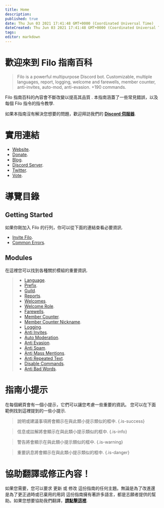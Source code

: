 ```yaml
---
title: Home
description:
published: true
date: Thu Jun 03 2021 17:41:48 GMT+0000 (Coordinated Universal Time)
dateCreated: Thu Jun 03 2021 17:41:48 GMT+0000 (Coordinated Universal Time)
tags:
editor: markdown
---
```


# 歡迎來到 Filo 指南百科

> Filo is a powerful multipurpose Discord bot. Customizable, multiple languages, report, logging, welcome and farewells, member counter, anti-invites, auto-mod, anti-evasion. +190 commands.

 Filo 指南百科的內容會不斷改變以提高其品質 . 本指南涵蓋了一些常見錯誤，以及每個 Filo 指令的指令教學.

如果本指南沒有解決您想要的問題，歡迎拜訪我們的 **[Discord 伺服器](https://filobot.xyz/discord)**.

# 實用連結
- [Website](https://filobot.xyz).
- [Donate](https://filobot.xyz/donate).
- [Blog](https://blog.filobot.xyz).
- [Discord Server](https://filobot.xyz/discord).
- [Twitter](https://twitter.com/FiloDiscord).
- [Vote](https://filobot.xyz/vote).

# 導覽目錄

## Getting Started

如果你剛加入 Filo 的行列，你可以從下面的連結查看必要資訊.
- [Invite Filo](https://wiki.filobot.xyz/zh-Tw/getting-started/invite).
- [Common Errors](https://wiki.filobot.xyz/zh-Tw/getting-started/errors).

## Modules

在這裡您可以找到各種關於模組的重要資訊.
> - [Language](https://wiki.filobot.xyz/zh-Tw/modules/language).
> - [Prefix](https://wiki.filobot.xyz/zh-Tw/modules/prefix).
> - [Guild](https://wiki.filobot.xyz/zh-Tw/modules/guild).
> - [Reports](https://wiki.filobot.xyz/zh-Tw/modules/reports).
> - [Welcomes](https://wiki.filobot.xyz/zh-Tw/modules/welcomes).
> - [Welcome Role](https://wiki.filobot.xyz/zh-Tw/modules/welcomes/role).
> - [Farewells](https://wiki.filobot.xyz/zh-Tw/modules/farewells).
> - [Member Counter](https://wiki.filobot.xyz/zh-Tw/modules/member-counter).
> - [Member Counter Nickname](https://wiki.filobot.xyz/zh-Tw/modules/member-counter).
> - [Logging](https://wiki.filobot.xyz/zh-Tw/modules/logging).
> - [Anti Invites](https://wiki.filobot.xyz/zh-Tw/modules/anti-invites).
> - [Auto Moderation](https://wiki.filobot.xyz/zh-Tw/modules/auto-moderation).
> - [Anti Evasion](https://wiki.filobot.xyz/zh-Tw/modules/anti-evasion).
> - [Anti Spam](https://wiki.filobot.xyz/zh-Tw/modules/anti-spam).
> - [Anti Mass Mentions](https://wiki.filobot.xyz/zh-Tw/modules/anti-mass-mentions).
> - [Anti Repeated Text](https://wiki.filobot.xyz/zh-Tw/modules/anti-repeated-text).
> - [Disable Commands](https://wiki.filobot.xyz/zh-Tw/modules/commands/disable).
> - [Anti Bad Words](https://wiki.filobot.xyz/zh-Tw/modules/anti-bad-words).

# 指南小提示

在每個網頁會有一個小提示，它們可以讓您考慮一些重要的資訊。 您可以在下面範例找到這裡提到的一些小提示.

> 說明或建議事項將會顯示在與此類小提示類似的框中.
{.is-success}

> 信息或註解將會顯示在與此類小提示類似的框中.
{.is-info}

> 警告將會顯示在與此類小提示類似的框中.
{.is-warning}

> 重要訊息將會顯示在與此類小提示類似的框中.
{.is-danger}

# 協助翻譯或修正內容！
如果您需要，您可以要求 更新 或 修改 這份指南的任何主題。無論是為了改進還是為了更正過時或已棄用的用詞
這份指南擁有著許多語言，都是志願者提供的幫助。如果您想要協助我們翻譯，**[請點擊這裡](https://github.com/filobot/translate)**.
